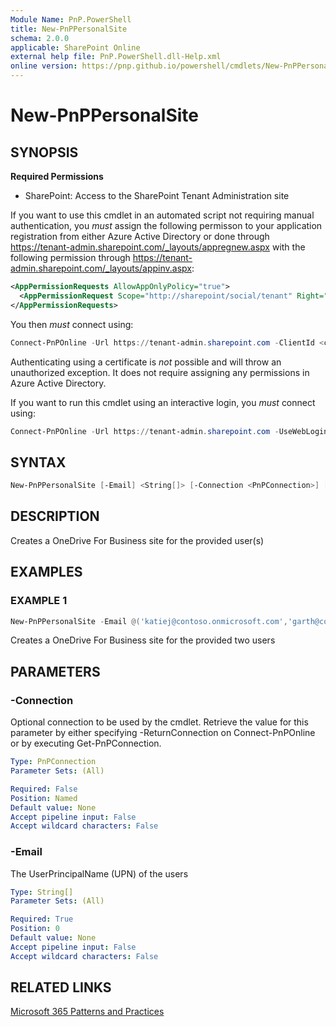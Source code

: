 ```yaml
---
Module Name: PnP.PowerShell
title: New-PnPPersonalSite
schema: 2.0.0
applicable: SharePoint Online
external help file: PnP.PowerShell.dll-Help.xml
online version: https://pnp.github.io/powershell/cmdlets/New-PnPPersonalSite.html
---
```

 
# New-PnPPersonalSite

## SYNOPSIS

**Required Permissions**

* SharePoint: Access to the SharePoint Tenant Administration site

If you want to use this cmdlet in an automated script not requiring manual authentication, you *must* assign the following permisson to your application registration from either Azure Active Directory or done through https://tenant-admin.sharepoint.com/_layouts/appregnew.aspx with the following permission through https://tenant-admin.sharepoint.com/_layouts/appinv.aspx:

```xml
<AppPermissionRequests AllowAppOnlyPolicy="true">
  <AppPermissionRequest Scope="http://sharepoint/social/tenant" Right="FullControl" />
</AppPermissionRequests>
```

You then *must* connect using:

```powershell
Connect-PnPOnline -Url https://tenant-admin.sharepoint.com -ClientId <clientid> -ClientSecret <clientsecret>
```

Authenticating using a certificate is *not* possible and will throw an unauthorized exception. It does not require assigning any permissions in Azure Active Directory.

If you want to run this cmdlet using an interactive login, you *must* connect using:

```powershell
Connect-PnPOnline -Url https://tenant-admin.sharepoint.com -UseWebLogin
```

## SYNTAX

```powershell
New-PnPPersonalSite [-Email] <String[]> [-Connection <PnPConnection>] [<CommonParameters>]
```

## DESCRIPTION

Creates a OneDrive For Business site for the provided user(s)

## EXAMPLES

### EXAMPLE 1
```powershell
New-PnPPersonalSite -Email @('katiej@contoso.onmicrosoft.com','garth@contoso.onmicrosoft.com')
```

Creates a OneDrive For Business site for the provided two users

## PARAMETERS

### -Connection
Optional connection to be used by the cmdlet. Retrieve the value for this parameter by either specifying -ReturnConnection on Connect-PnPOnline or by executing Get-PnPConnection.

```yaml
Type: PnPConnection
Parameter Sets: (All)

Required: False
Position: Named
Default value: None
Accept pipeline input: False
Accept wildcard characters: False
```

### -Email
The UserPrincipalName (UPN) of the users

```yaml
Type: String[]
Parameter Sets: (All)

Required: True
Position: 0
Default value: None
Accept pipeline input: False
Accept wildcard characters: False
```

## RELATED LINKS

[Microsoft 365 Patterns and Practices](https://aka.ms/m365pnp)

